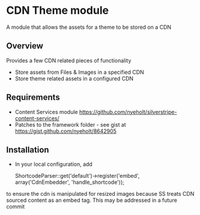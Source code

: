# CDN Theme module 

A module that allows the assets for a theme to be stored on a CDN

## Overview

Provides a few CDN related pieces of functionality

* Store assets from Files & Images in a specified CDN
* Store theme related assets in a configured CDN



## Requirements

* Content Services module https://github.com/nyeholt/silverstripe-content-services/
* Patches to the framework folder - see gist at https://gist.github.com/nyeholt/8642905

## Installation

* In your local configuration, add 

  ShortcodeParser::get('default')->register('embed', array('CdnEmbedder', 'handle\_shortcode'));

to ensure the cdn is manipulated for resized images because SS treats CDN sourced content
as an embed tag. This may be addressed in a future commit
